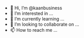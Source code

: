 - 👋 Hi, I’m @kaanbusiness
- 👀 I’m interested in ...
- 🌱 I’m currently learning ...
- 💞️ I’m looking to collaborate on ...
- 📫 How to reach me ...

<!---
kaanbusiness/kaanbusiness is a ✨ special ✨ repository because its `README.md` (this file) appears on your GitHub profile.
You can click the Preview link to take a look at your changes.
--->
